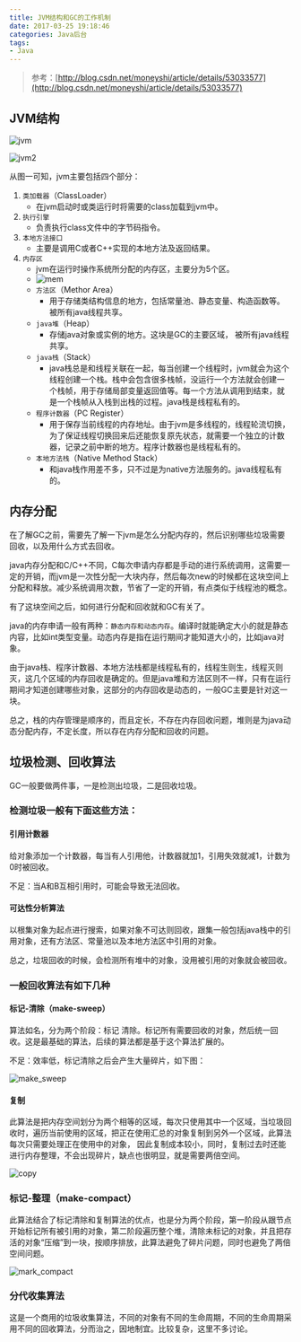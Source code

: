 ```yaml
---
title: JVM结构和GC的工作机制
date: 2017-03-25 19:18:46
categories: Java后台
tags:
- Java
---
```


> 参考：[http://blog.csdn.net/moneyshi/article/details/53033577](http://blog.csdn.net/moneyshi/article/details/53033577)

## JVM结构
![jvm](/uploads/20170309052107625.jpeg)

<!-- more -->

![jvm2](/uploads/20170309052117048.jpeg)

从图一可知，jvm主要包括四个部分：

1. `类加载器`（ClassLoader）
	- 在jvm启动时或类运行时将需要的class加载到jvm中。
2. `执行引擎`
	- 负责执行class文件中的字节码指令。
3. `本地方法接口`
	- 主要是调用C或者C++实现的本地方法及返回结果。
4. `内存区`
	- jvm在运行时操作系统所分配的内存区，主要分为5个区。
	- ![mem](/uploads/20170309052142757.jpeg)
	- `方法区`（Methor Area）
		- 用于存储类结构信息的地方，包括常量池、静态变量、构造函数等。被所有java线程共享。
	- `java堆`（Heap）
		- 存储java对象或实例的地方。这块是GC的主要区域， 被所有java线程共享。
	- `java栈`（Stack）
		- java栈总是和线程关联在一起，每当创建一个线程时，jvm就会为这个线程创建一个栈。栈中会包含很多栈帧，没运行一个方法就会创建一个栈帧，用于存储局部变量返回值等。每一个方法从调用到结束，就是一个栈帧从入栈到出栈的过程。java栈是线程私有的。
	- `程序计数器`（PC Register）
		- 用于保存当前线程的内存地址。由于jvm是多线程的，线程轮流切换，为了保证线程切换回来后还能恢复原先状态，就需要一个独立的计数器，记录之前中断的地方。程序计数器也是线程私有的。
	- `本地方法栈`（Native Method Stack）
		- 和java栈作用差不多，只不过是为native方法服务的。java线程私有的。	 

## 内存分配
在了解GC之前，需要先了解一下jvm是怎么分配内存的，然后识别哪些垃圾需要回收，以及用什么方式去回收。

java内存分配和C/C++不同，C每次申请内存都是手动的进行系统调用，这需要一定的开销，而jvm是一次性分配一大块内存，然后每次new的时候都在这块空间上分配和释放。减少系统调用次数，节省了一定的开销，有点类似于线程池的概念。

有了这块空间之后，如何进行分配和回收就和GC有关了。

java的内存申请一般有两种：`静态内存和动态内存`。编译时就能确定大小的就是静态内容，比如int类型变量。动态内存是指在运行期间才能知道大小的，比如java对象。

由于java栈、程序计数器、本地方法栈都是线程私有的，线程生则生，线程灭则灭，这几个区域的内存回收是确定的。但是java堆和方法区则不一样，只有在运行期间才知道创建哪些对象，这部分的内存回收是动态的，一般GC主要是针对这一块。

总之，栈的内存管理是顺序的，而且定长，不存在内存回收问题，堆则是为java动态分配内存，不定长度，所以存在内存分配和回收的问题。

## 垃圾检测、回收算法
GC一般要做两件事，一是检测出垃圾，二是回收垃圾。

### 检测垃圾一般有下面这些方法：
#### 引用计数器
给对象添加一个计数器，每当有人引用他，计数器就加1，引用失效就减1，计数为0时被回收。

不足：当A和B互相引用时，可能会导致无法回收。

#### 可达性分析算法
以根集对象为起点进行搜索，如果对象不可达则回收，跟集一般包括java栈中的引用对象，还有方法区、常量池以及本地方法区中引用的对象。

总之，垃圾回收的时候，会检测所有堆中的对象，没用被引用的对象就会被回收。

### 一般回收算法有如下几种
#### 标记-清除（make-sweep）
算法如名，分为两个阶段：标记 清除。标记所有需要回收的对象，然后统一回收。这是最基础的算法，后续的算法都是基于这个算法扩展的。

不足：效率低，标记清除之后会产生大量碎片，如下图：

![make_sweep](/uploads/20170309052126121.png)

#### 复制
此算法是把内存空间划分为两个相等的区域，每次只使用其中一个区域，当垃圾回收时，遍历当前使用的区域，把正在使用汇总的对象复制到另外一个区域，此算法每次只需要处理正在使用中的对象，
因此复制成本较小，同时，复制过去时还能进行内存整理，不会出现碎片，缺点也很明显，就是需要两倍空间。

![copy](/uploads/20170309052055174.png)

### 标记-整理（make-compact）
此算法结合了标记清除和复制算法的优点，也是分为两个阶段，第一阶段从跟节点开始标记所有被引用的对象，第二阶段遍历整个堆，清除未标记的对象，并且把存活的对象“压缩”到一块，按顺序排放，此算法避免了碎片问题，同时也避免了两倍空间问题。

![mark_compact](/uploads/20170309052134020.png)

### 分代收集算法
这是一个商用的垃圾收集算法，不同的对象有不同的生命周期，不同的生命周期采用不同的回收算法，分而治之，因地制宜。比较复杂，这里不多讨论。












